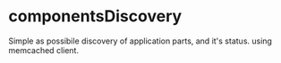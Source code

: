 # componentsDiscovery
Simple as possibile discovery of  application parts, and it's status. using memcached client.
